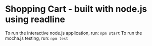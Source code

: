 # Shopping Cart - built with node.js using readline

To run the interactive node.js application, run:
` npm start `
To run the mocha.js testing, run:
`npm test`
